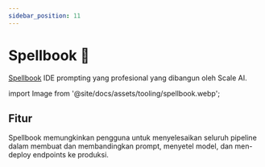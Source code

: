 ```yaml
---
sidebar_position: 11
---
```


# Spellbook 🚧

[Spellbook](https://scale.com/spellbook) IDE prompting yang profesional yang dibangun oleh Scale AI.

import Image from '@site/docs/assets/tooling/spellbook.webp';

<div style={{textAlign: 'center'}}>
  <LazyLoadImage src={Image} style={{width: "750px"}} />
</div>

## Fitur

Spellbook memungkinkan pengguna untuk menyelesaikan seluruh pipeline dalam membuat dan membandingkan prompt, menyetel model, dan men-deploy endpoints ke produksi.